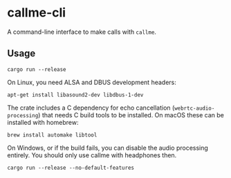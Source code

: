 # callme-cli

A command-line interface to make calls with `callme`.

## Usage

```
cargo run --release
```

On Linux, you need ALSA and DBUS development headers:
```
apt-get install libasound2-dev libdbus-1-dev
```

The crate includes a C dependency for echo cancellation (`webrtc-audio-processing`) that needs C build tools to be installed.
On macOS these can be installed with homebrew:
```
brew install automake libtool
```

On Windows, or if the build fails, you can disable the audio processing entirely. You should only use callme with headphones then.
```
cargo run --release --no-default-features
```
